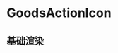 # GoodsActionIcon

## 基础渲染

<demo src="goods_action_icon/basic" />

<api src="goods_action_icon" />
